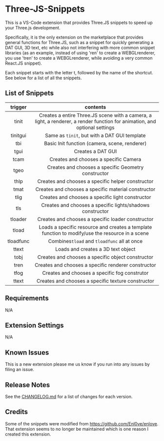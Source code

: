 # Three-JS-Snippets

This is a VS-Code extension that provides Three.JS snippets to speed up your Three.js development.

Specifically, it is the only extension on the marketplace that provides general functions for Three.JS, such as a snippet for quickly generating a DAT GUI, 3D text, etc while also not interfering with more common snippet libraries (as an example, instead of using 'ren' to create a WEBGLrenderer, you use 'tren' to create a WEBGLrenderer, while avoiding a very common React.JS snippet).

Each snippet starts with the letter t, followed by the name of the shortcut. See below for a list of all the snippets.


## List of Snippets

|trigger|contents|
|:--:|:--:|
|tinit|Creates a entire Three.JS scene with a camera, a light, a renderer, a render function for animation, and optional settings|
|tinitgui|Same as `tinit`, but with a DAT GUI template|
|tbi|Basic Init function (camera, scene, renderer)|
|tgui|Creates a DAT GUI|
|tcam|Creates and chooses a specific Camera|constructor|
|tgeo|Creates and chooses a specific Geometry constructor|
|thlp|Creates and chooses a specific helper constructor|
|tmat|Creates and chooses a specific material constructor|
|tlig|Creates and chooses a specific light constructor|
|tls|Creates and chooses a specific lights/shadows constructor|
|tloader|Creates and chooses a specific loader constructor|
|tload|Loads a specific resource and creates a template function to modify/use the resource in a scene|
|tloadfunc|Combines`tload` and `tloadfunc` all at once|
|ttext| Loads and creates a 3D text object|
|tobj|Creates and chooses a specific object constructor|
|tren|Creates and chooses a specific renderer constructor|
|tfog|Creates and chooses a specific fog construtor| 
|ttext|Creates and chooses a specific texture constructor|

## Requirements

N/A

## Extension Settings

N/A

## Known Issues

This is a new extension please me us know if you run into any issues by filing an issue. 
## Release Notes

See the [CHANGELOG.md](CHANGELOG.md) for a list of changes for each version.


## Credits

Some of the snippets were modified from https://github.com/Enl0ve/enlove. That extension seems to no longer be maintained which is one reason I created this extension.